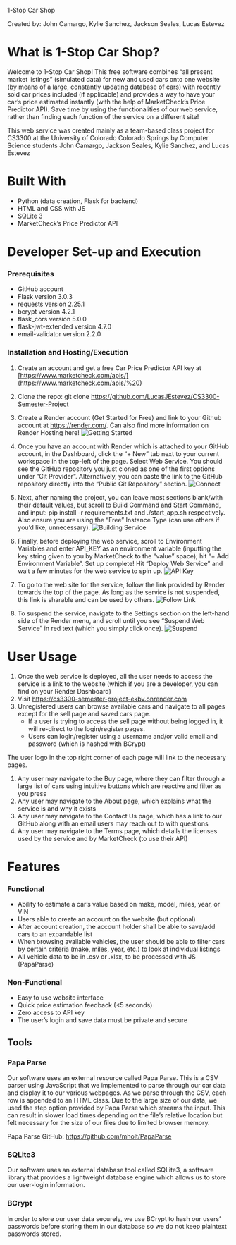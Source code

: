 1-Stop Car Shop

Created by: John Camargo, Kylie Sanchez, Jackson Seales, Lucas Estevez

# What is 1-Stop Car Shop?

Welcome to 1-Stop Car Shop! This free software combines “all present market listings” (simulated data) for new and used cars onto one website (by means of a large, constantly updating database of cars) with recently sold car prices included (if applicable) and provides a way to have your car’s price estimated instantly (with the help of MarketCheck’s Price Predictor API). Save time by using the functionalities of our web service, rather than finding each function of the service on a different site!

This web service was created mainly as a team-based class project for CS3300 at the University of Colorado Colorado Springs by Computer Science students John Camargo, Jackson Seales, Kylie Sanchez, and Lucas Estevez

# Built With

- Python (data creation, Flask for backend)
- HTML and CSS with JS
- SQLite 3
- MarketCheck’s Price Predictor API

# Developer Set-up and Execution

### Prerequisites

- GitHub account
- Flask version 3.0.3
- requests version 2.25.1
- bcrypt version 4.2.1
- flask_cors version 5.0.0
- flask-jwt-extended version 4.7.0
- email-validator version 2.2.0

### Installation and Hosting/Execution

1. Create an account and get a free Car Price Predictor API key at [https://www.marketcheck.com/apis/](https://www.marketcheck.com/apis/%20)

2. Clone the repo:
git clone <https://github.com/LucasJEstevez/CS3300-Semester-Project>

3. Create a Render account (Get Started for Free) and link to your Github account at <https://render.com/>. Can also find more information on Render Hosting here!
![Getting Started](Documentation/Images/getstarted.png "Getting Started")

4. Once you have an account with Render which is attached to your GitHub account, in the Dashboard, click the “+ New” tab next to your current workspace in the top-left of the page. Select Web Service. You should see the GitHub repository you just cloned as one of the first options under ”Git Provider”. Alternatively, you can paste the link to the GitHub repository directly into the “Public Git Repository” section.
![Connect](Documentation/Images/newserviceconnect.png "Connect")

5. Next, after naming the project, you can leave most sections blank/with their default values, but scroll to Build Command and Start Command, and input: pip install -r requirements.txt and ./start_app.sh respectively. Also ensure you are using the “Free” Instance Type (can use others if you’d like, unnecessary).
![Building Service](Documentation/Images/creatingservice.png "Building Service")

6. Finally, before deploying the web service, scroll to Environment Variables and enter API_KEY as an environment variable (inputting the key string given to you by MarketCheck to the “value” space); hit “+ Add Environment Variable”. Set up complete! Hit “Deploy Web Service” and wait a few minutes for the web service to spin up.
![API Key](Documentation/Images/apikeydeploy.png "Connect")

7. To go to the web site for the service, follow the link provided by Render towards the top of the page. As long as the service is not suspended, this link is sharable and can be used by others.
![Follow Link](Documentation/Images/finalss.png "Follow Link")

8. To suspend the service, navigate to the Settings section on the left-hand side of the Render menu, and scroll until you see “Suspend Web Service” in red text (which you simply click once).
![Suspend](Documentation/Images/suspend.png "Suspend")


# User Usage

1. Once the web service is deployed, all the user needs to access the service is a link to the website (which if you are a developer, you can find on your Render Dashboard)
2. Visit <https://cs3300-semester-project-ekbv.onrender.com>
3. Unregistered users can browse available cars and navigate to all pages except for the sell page and saved cars page.
    - If a user is trying to access the sell page without being logged in, it will re-direct to the login/register pages.
    - Users can login/register using a username and/or valid email and password (which is hashed with BCrypt)

The user logo in the top right corner of each page will link to the necessary pages.

1. Any user may navigate to the Buy page, where they can filter through a large list of cars using intuitive buttons which are reactive and filter as you press
2. Any user may navigate to the About page, which explains what the service is and why it exists
3. Any user may navigate to the Contact Us page, which has a link to our GitHub along with an email users may reach out to with questions
4. Any user may navigate to the Terms page, which details the licenses used by the service and by MarketCheck (to use their API)

# Features

### Functional

- Ability to estimate a car’s value based on make, model, miles, year, or VIN
- Users able to create an account on the website (but optional)
- After account creation, the account holder shall be able to save/add cars to an expandable list
- When browsing available vehicles, the user should be able to filter cars by certain criteria (make, miles, year, etc.) to look at individual listings
- All vehicle data to be in .csv or .xlsx, to be processed with JS (PapaParse)

### Non-Functional

- Easy to use website interface
- Quick price estimation feedback (<5 seconds)
- Zero access to API key
- The user’s login and save data must be private and secure

## Tools

### Papa Parse

Our software uses an external resource called Papa Parse. This is a CSV parser using JavaScript that we implemented to parse through our car data and display it to our various webpages. As we parse through the CSV, each row is appended to an HTML class. Due to the large size of our data, we used the step option provided by Papa Parse which streams the input. This can result in slower load times depending on the file’s relative location but felt necessary for the size of our files due to limited browser memory.

Papa Parse GitHub: <https://github.com/mholt/PapaParse>

### SQLite3

Our software uses an external database tool called SQLite3, a software library that provides a lightweight database engine which allows us to store our user-login information.

### BCrypt

In order to store our user data securely, we use BCrypt to hash our users’ passwords before storing them in our database so we do not keep plaintext passwords stored.
